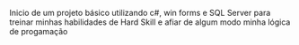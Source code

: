 Inicio de um projeto básico utilizando c#, win forms e SQL Server para treinar minhas habilidades de Hard Skill e afiar de algum modo minha lógica de progamação

